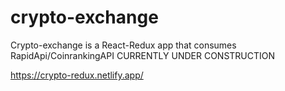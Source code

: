 # crypto-exchange
Crypto-exchange is a React-Redux app that consumes RapidApi/CoinrankingAPI
CURRENTLY UNDER CONSTRUCTION

https://crypto-redux.netlify.app/
